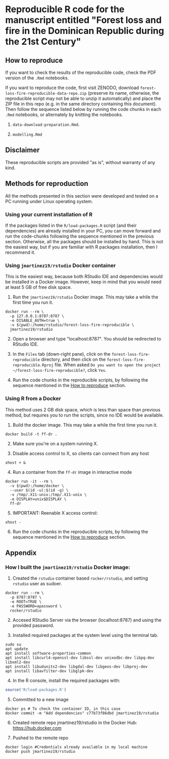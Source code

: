 # Reproducible R code for the manuscript entitled "Forest loss and fire in the Dominican Republic during the 21st Century"

## How to reproduce

If you want to check the results of the reproducible code, check the PDF version of the `.Rmd` notebooks.

If you want to reproduce the code, first visit ZENODO, download `forest-loss-fire-reproducible-data-repo.zip` (preserve its name, otherwise, the reproducible script may not be able to unzip it automatically) and place the ZIP file in this repo (e.g. in the same directory containing this document). Then follow the sequence listed below by running the code chunks in each `.Rmd` notebooks, or alternately by knitting the notebooks.

1. `data-download-preparation.Rmd`.

2. `modelling.Rmd`

## Disclaimer

These reproducible scripts are provided "as is", without warranty of any kind.

## Methods for reproduction

All the methods presented in this section were developed and tested on a PC running under Linux operating system.

### Using your current installation of R

If the packages listed in the `R/load-packages.R` script (and their dependencies) are already installed in your PC, you can move forward and run the code-chunks following the sequence mentioned in the previous section. Otherwise, all the packages should be installed by hand. This is not the easiest way, but if you are familiar with R packages installation, then I recommend it.

### Using `jmartinez19/rstudio` Docker container

This is the easiest way, because both RStudio IDE and dependencies would be installed in a Docker image. However, keep in mind that you would need at least 5 GB of free disk space.

1. Run the `jmartinez19/rstudio` Docker image. This may take a while the first time you run it.

```
docker run --rm \
  -p 127.0.0.1:8787:8787 \
  -e DISABLE_AUTH=true \
  -v $(pwd):/home/rstudio/forest-loss-fire-reproducible \
  jmartinez19/rstudio
```

2. Open a browser and type "localhost:8787". You should be redirected to RStudio IDE.

3. In the `Files` tab (down-right pane), click on the `forest-loss-fire-reproducible` directory, and then click on the `forest-loss-fire-reproducible.Rproj` file. When asked `Do you want to open the project ~/forest-loss-fire-reproducible?`, click `Yes`.

4. Run the code chunks in the reproducible scripts, by following the sequence mentioned in the [How to reproduce](#how-to-reproduce) section.

### Using R from a Docker

This method uses 2 GB disk space, which is less than space than previous method, but requires you to run the scripts, since no IDE would be available.

1. Build the docker image. This may take a while the first time you run it.

`docker build -t ff-dr .`

2. Make sure you're on a system running X.

3. Disable access control to X, so clients can connect from any host

`xhost + &`

4. Run a container from the `ff-dr` image in interactive mode

```
docker run -it --rm \
  -v $(pwd):/home/docker \
  --user $(id -u):$(id -g) \
  -v /tmp/.X11-unix:/tmp/.X11-unix \
  -e DISPLAY=unix$DISPLAY \
  ff-dr
```

5. IMPORTANT: Reenable X access control:

`xhost -`

6. Run the code chunks in the reproducible scripts, by following the sequence mentioned in the [How to reproduce](#how-to-reproduce) section.

## Appendix

### How I built the `jmartinez19/rstudio` Docker image:

1. Created the `rstudio` container based `rocker/rstudio`, and setting `rstudio` user as sudoer.

```
docker run --rm \
  -p 8787:8787 \
  -e ROOT=TRUE \
  -e PASSWORD=apassword \
  rocker/rstudio
```

2. Accesed RStudio Server via the browser (localhost:8787) and using the provided password.

3. Installed required packages at the system level using the terminal tab.

```
sudo su
apt update
apt install software-properties-common
apt install libcurl4-openssl-dev libssl-dev unixodbc-dev libpq-dev libxml2-dev
apt install libudunits2-dev libgdal-dev libgeos-dev libproj-dev 
apt install libavfilter-dev libglpk-dev
```

4. In the R console, install the required packages with:

```r
source('R/load-packages.R')
```

5. Committed to a new image

```
docker ps # To check the container ID, in this case
docker commit -m "Add dependencies" c77b73f86dbd jmartinez19/rstudio
```

6. Created remote repo jmartinez19/rstudio in the Docker Hub: https://hub.docker.com

7. Pushed to the remote repo

```
docker login #Credentials already available in my local machine
docker push jmartinez19/rstudio
```
